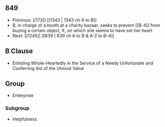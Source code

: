 ## 849
- Previous: [[173]] [[1343 | 1343 ch A to B]] 
- B, in charge of a booth at a charity bazaar, seeks to prevent [[B-4]] from buying a certain object, X, on which she seems to have set her heart
- Next: [[1245]] [[839 | 839 ch A to B &amp; A-2 to B-4]] 

## B Clause
- Enlisting Whole-Heartedly in the Service of a Needy Unfortunate and Conferring Aid of the Utmost Value

## Group
- Enterprise

### Subgroup
- Helpfulness

